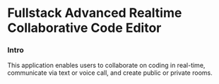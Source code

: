 # Fullstack Advanced Realtime Collaborative Code Editor

### Intro
This application enables users to collaborate on coding in real-time, communicate via text or voice call, and create public or private rooms.
